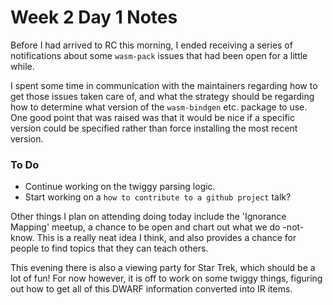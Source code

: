 # Week 2 Day 1 Notes

Before I had arrived to RC this morning, I ended receiving a series of
notifications about some `wasm-pack` issues that had been open for a little
while.

I spent some time in communication with the maintainers regarding how to get
those issues taken care of, and what the strategy should be regarding how
to determine what version of the `wasm-bindgen` etc. package to use. One
good point that was raised was that it would be nice if a specific version
could be specified rather than force installing the most recent version.

### To Do

*  Continue working on the twiggy parsing logic.
*  Start working on a `how to contribute to a github project` talk?

Other things I plan on attending doing today include the 'Ignorance Mapping'
meetup, a chance to be open and chart out what we do -not- know. This is a
really neat idea I think, and also provides a chance for people to find
topics that they can teach others.

This evening there is also a viewing party for Star Trek, which should be
a lot of fun! For now however, it is off to work on some twiggy things,
figuring out how to get all of this DWARF information converted into IR items.

